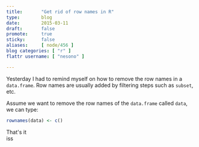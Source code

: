 ```yaml
---
title:       "Get rid of row names in R"
type:        blog
date:        2015-03-11
draft:       false
promote:     true
sticky:      false
aliases:     [ node/456 ]
blog categories: [ "r" ]
flattr username: [ "nesono" ]

---
```


Yesterday I had to remind myself on how to remove the row names in a `data.frame`.
Row names are usually added by filtering steps such as `subset`, etc.

Assume we want to remove the row names of the `data.frame` called `data`, we can type:

```r
rownames(data) <- c()
```

That's it  
iss
